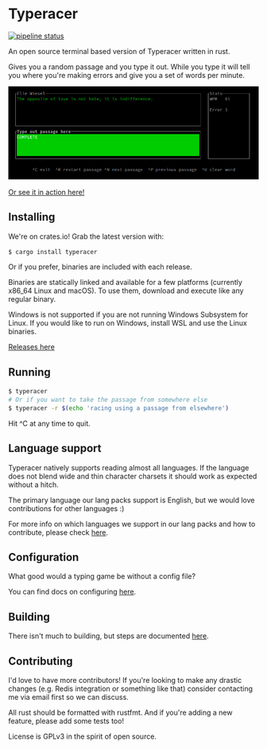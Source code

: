 # Typeracer

[![pipeline status](https://gitlab.com/DarrienG/terminal-typeracer/badges/master/pipeline.svg)](https://gitlab.com/DarrienG/terminal-typeracer/commits/master)

An open source terminal based version of Typeracer written in rust.

Gives you a random passage and you type it out. While you type it will tell you
where you're making errors and give you a set of words per minute.

![User typing away having a great time in their terminal](/assets/typing.jpg)

[Or see it in action here!](https://asciinema.org/a/290136)

## Installing

We're on crates.io! Grab the latest version with:

```bash
$ cargo install typeracer
```

Or if you prefer, binaries are included with each release.

Binaries are statically linked and available for a few platforms (currently
x86_64 Linux and macOS). To use them, download and execute like any regular
binary.

Windows is not supported if you are not running Windows Subsystem for Linux. If
you would like to run on Windows, install WSL and use the Linux binaries.

[Releases here](https://gitlab.com/DarrienG/terminal-typeracer/tags)

## Running

```bash
$ typeracer
# Or if you want to take the passage from somewhere else
$ typeracer -r $(echo 'racing using a passage from elsewhere')
```

Hit ^C at any time to quit.

## Language support

Typeracer natively supports reading almost all languages. If the language does
not blend wide and thin character charsets it should work as expected without a
hitch.

The primary language our lang packs support is English, but we would love
contributions for other languages :)

For more info on which languages we support in our lang packs and how to
contribute, please check [here](docs/supported-languages.md).

## Configuration

What good would a typing game be without a config file?

You can find docs on configuring [here](https://gitlab.com/ttyperacer/terminal-typeracer/tree/master/docs/config.md).

## Building

There isn't much to building, but steps are documented [here](https://gitlab.com/ttyperacer/terminal-typeracer/tree/master/docs/building.md).

## Contributing

I'd love to have more contributors! If you're looking to make any drastic
changes (e.g. Redis integration or something like that) consider contacting me
via email first so we can discuss.

All rust should be formatted with rustfmt. And if you're adding a new feature,
please add some tests too!

License is GPLv3 in the spirit of open source.
